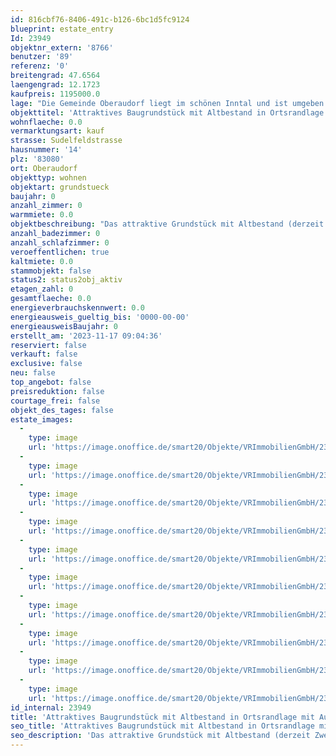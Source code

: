 ```yaml
---
id: 816cbf76-8406-491c-b126-6bc1d5fc9124
blueprint: estate_entry
Id: 23949
objektnr_extern: '8766'
benutzer: '89'
referenz: '0'
breitengrad: 47.6564
laengengrad: 12.1723
kaufpreis: 1195000.0
lage: "Die Gemeinde Oberaudorf liegt im schönen Inntal und ist umgeben von herrlicher Landschaft mit bayerischen und tiroler Bergen. \r\n\r\nDer Ort hat eine verkehrsgünstige Lage. In ca. 25 Minuten erreichen Sie mit dem Auto bequem über die Inntalautobahn Rosenheim. Auch bis Kufstein ist es nicht weit - hier sind Sie in ca. 10 Minuten. In rund einer Stunde erreichen Sie bequem mit dem Zug (Meridian) die bayerische Landeshauptstadt München. \r\nIn den Hauptverkehrszeiten sogar im halbe Stunden-Takt, sonst stündlich.\r\n\r\nEgal ob Sommer oder Winter - es gibt zahlreiche Freizeitmöglichkeiten. Sportbegeisterte können in Oberaudorf wandern, baden, bergsteigen, radeln oder mountainbiken. Im Winter locken gleich mehrere Skigebiete in der näheren Umgebung - alles auf kurzem Wege zu erreichen. \r\nDie Freizeitaktivitäten und sonstiges Wissenswertes im Umfeld von Oberaudorf sind unter www.oberaudorf.de bestens beschrieben."
objekttitel: 'Attraktives Baugrundstück mit Altbestand in Ortsrandlage mit Ausblick!'
wohnflaeche: 0.0
vermarktungsart: kauf
strasse: Sudelfeldstrasse
hausnummer: '14'
plz: '83080'
ort: Oberaudorf
objekttyp: wohnen
objektart: grundstueck
baujahr: 0
anzahl_zimmer: 0
warmmiete: 0.0
objektbeschreibung: "Das attraktive Grundstück mit Altbestand (derzeit Zweifamilienhaus) liegt in sonniger und begehrter Lage in der Gemeinde Oberaudorf. Das Grundstück ist ein ideales Vorratsgrundstück mit Baurecht für bis zu 4 Einfamilienhäuser.\r\n\r\nDas Baurecht für das ca. 1685 m² große Grundstück richtet sich nach Grundlage des \r\n§ 34 BauGB (Nachbarschaftsbebauung).\r\n\r\nEs liegt ein genehmigter Bauvorbescheid vom Januar 2024 vor.\r\nIn Form einer Variante, dass bis zu 4 Einfamilienhäuser mit den Außenabmessungen von je 11,00 m x 7,50 m gebaut werden können. \r\n\r\nEs gibt auch eine zweite Variante die eine südliche Nachverdichtung mit einem Doppelhaus (Außenabmessungen 15,94 m x 10,99 m) zulässt. So könnte der Altbestand bestehen bleiben. Sollte der Altbestand nicht mehr auf dem Grundstück stehen wurde ein zweites Doppelhaus im nördlich Bereich ebenfalls mit den beschriebenen Außenabmessungen in Aussicht gestellt.\r\n\r\nNähere Details zu weiteren Entwicklungsmöglichkeiten des Grundstücks erhalten Sie von uns selbstverständlich auf Anfrage.\r\n\r\nIm nördlichen Teil des Grundstücks grenzt eine landwirtschaftliche Fläche an - deshalb haben Sie einen schönen Blick ins Grüne und auf die umliegenden Berge wie z. B. das Kranzhorn.\r\n\r\nEinen Besichtigungstermin können wir nach Absprache mit uns gerne organisieren. Von eigenständigen Besichtigungen des Grundstücks bitten wir Abstand zu nehmen.\r\n\r\nRufen Sie uns an - wir freuen uns Ihnen dieses Angebot persönlich vorstellen zu dürfen."
anzahl_badezimmer: 0
anzahl_schlafzimmer: 0
veroeffentlichen: true
kaltmiete: 0.0
stammobjekt: false
status2: status2obj_aktiv
etagen_zahl: 0
gesamtflaeche: 0.0
energieverbrauchskennwert: 0.0
energieausweis_gueltig_bis: '0000-00-00'
energieausweisBaujahr: 0
erstellt_am: '2023-11-17 09:04:36'
reserviert: false
verkauft: false
exclusive: false
neu: false
top_angebot: false
preisreduktion: false
courtage_frei: false
objekt_des_tages: false
estate_images:
  -
    type: image
    url: 'https://image.onoffice.de/smart20/Objekte/VRImmobilienGmbH/23949/045d7603-671b-4173-a41a-059ca4baf0f3.jpg'
  -
    type: image
    url: 'https://image.onoffice.de/smart20/Objekte/VRImmobilienGmbH/23949/bb95575f-f102-4d07-bca2-1b301c0e44f3.jpg'
  -
    type: image
    url: 'https://image.onoffice.de/smart20/Objekte/VRImmobilienGmbH/23949/be04161f-5ed2-4cb5-9422-85d03d44e5b4.jpg'
  -
    type: image
    url: 'https://image.onoffice.de/smart20/Objekte/VRImmobilienGmbH/23949/a46d62e1-01fc-4510-ba82-f19ec4e83f40.jpg'
  -
    type: image
    url: 'https://image.onoffice.de/smart20/Objekte/VRImmobilienGmbH/23949/56fb2844-d960-49bd-8a5b-a4f207d6db40.jpg'
  -
    type: image
    url: 'https://image.onoffice.de/smart20/Objekte/VRImmobilienGmbH/23949/18ee4fbb-b29d-4689-a3b2-89308e4be168.jpg'
  -
    type: image
    url: 'https://image.onoffice.de/smart20/Objekte/VRImmobilienGmbH/23949/adccecef-a28f-49ec-bd46-ec62a04d4a84.jpg'
  -
    type: image
    url: 'https://image.onoffice.de/smart20/Objekte/VRImmobilienGmbH/23949/fee06cad-df67-415b-97e0-850ed7b24e1c.jpg'
  -
    type: image
    url: 'https://image.onoffice.de/smart20/Objekte/VRImmobilienGmbH/23949/3f7e0a33-c858-435e-b472-3b84657e2a49.jpg'
  -
    type: image
    url: 'https://image.onoffice.de/smart20/Objekte/VRImmobilienGmbH/23949/5323373f-6612-40c2-87ff-2af68c8aa76c.jpg'
id_internal: 23949
title: 'Attraktives Baugrundstück mit Altbestand in Ortsrandlage mit Ausblick!'
seo_title: 'Attraktives Baugrundstück mit Altbestand in Ortsrandlage mit Ausblick!'
seo_description: 'Das attraktive Grundstück mit Altbestand (derzeit Zweifamilienhaus) liegt in sonniger und begehrter Lage in der Gemeinde Oberaudorf. Das Grundstück ist ein id'
---
```

